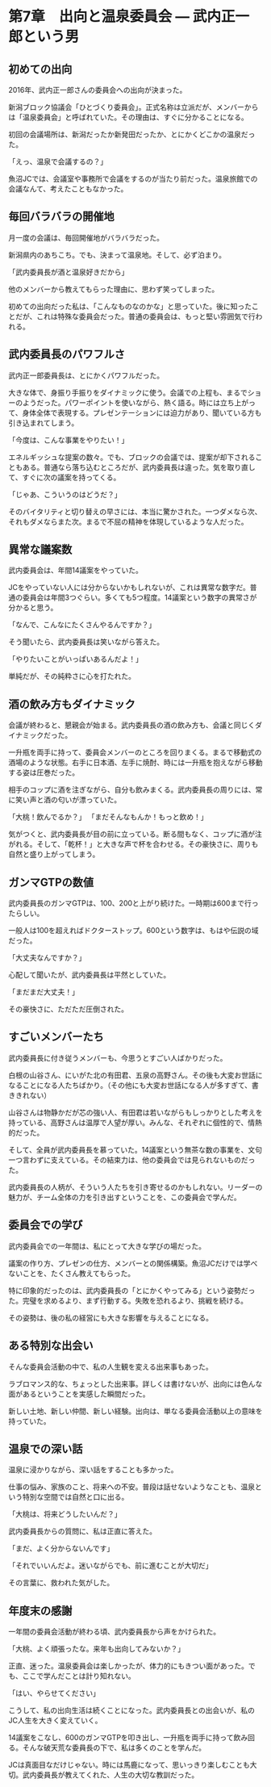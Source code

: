 # 第7章　出向と温泉委員会 ― 武内正一郎という男

## 初めての出向

2016年、武内正一郎さんの委員会への出向が決まった。

新潟ブロック協議会「ひとづくり委員会」。正式名称は立派だが、メンバーからは「温泉委員会」と呼ばれていた。その理由は、すぐに分かることになる。

初回の会議場所は、新潟だったか新発田だったか、とにかくどこかの温泉だった。

「えっ、温泉で会議するの？」

魚沼JCでは、会議室や事務所で会議をするのが当たり前だった。温泉旅館での会議なんて、考えたこともなかった。

## 毎回バラバラの開催地

月一度の会議は、毎回開催地がバラバラだった。

新潟県内のあちこち。でも、決まって温泉地。そして、必ず泊まり。

「武内委員長が酒と温泉好きだから」

他のメンバーから教えてもらった理由に、思わず笑ってしまった。

初めての出向だった私は、「こんなものなのかな」と思っていた。後に知ったことだが、これは特殊な委員会だった。普通の委員会は、もっと堅い雰囲気で行われる。

## 武内委員長のパワフルさ

武内正一郎委員長は、とにかくパワフルだった。

大きな体で、身振り手振りをダイナミックに使う。会議での上程も、まるでショーのようだった。パワーポイントを使いながら、熱く語る。時には立ち上がって、身体全体で表現する。プレゼンテーションには迫力があり、聞いている方も引き込まれてしまう。

「今度は、こんな事業をやりたい！」

エネルギッシュな提案の数々。でも、ブロックの会議では、提案が却下されることもある。普通なら落ち込むところだが、武内委員長は違った。気を取り直して、すぐに次の議案を持ってくる。

「じゃあ、こういうのはどうだ？」

そのバイタリティと切り替えの早さには、本当に驚かされた。一つダメなら次、それもダメならまた次。まるで不屈の精神を体現しているような人だった。

## 異常な議案数

武内委員会は、年間14議案をやっていた。

JCをやっていない人には分からないかもしれないが、これは異常な数字だ。普通の委員会は年間3つぐらい。多くても5つ程度。14議案という数字の異常さが分かると思う。

「なんで、こんなにたくさんやるんですか？」

そう聞いたら、武内委員長は笑いながら答えた。

「やりたいことがいっぱいあるんだよ！」

単純だが、その純粋さに心を打たれた。

## 酒の飲み方もダイナミック

会議が終わると、懇親会が始まる。武内委員長の酒の飲み方も、会議と同じくダイナミックだった。

一升瓶を両手に持って、委員会メンバーのところを回りまくる。まるで移動式の酒場のような状態。右手に日本酒、左手に焼酎、時には一升瓶を抱えながら移動する姿は圧巻だった。

相手のコップに酒を注ぎながら、自分も飲みまくる。武内委員長の周りには、常に笑い声と酒の匂いが漂っていた。

「大桃！飲んでるか？」
「まだそんなもんか！もっと飲め！」

気がつくと、武内委員長が目の前に立っている。断る間もなく、コップに酒が注がれる。そして、「乾杯！」と大きな声で杯を合わせる。その豪快さに、周りも自然と盛り上がってしまう。

## ガンマGTPの数値

武内委員長のガンマGTPは、100、200と上がり続けた。一時期は600まで行ったらしい。

一般人は100を超えればドクターストップ。600という数字は、もはや伝説の域だった。

「大丈夫なんですか？」

心配して聞いたが、武内委員長は平然としていた。

「まだまだ大丈夫！」

その豪快さに、ただただ圧倒された。

## すごいメンバーたち

武内委員長に付き従うメンバーも、今思うとすごい人ばかりだった。

白根の山谷さん、にいがた北の有田君、五泉の高野さん。その後も大変お世話になることになる人たちばかり。（その他にも大変お世話になる人が多すぎて、書ききれない）

山谷さんは物静かだが芯の強い人、有田君は若いながらもしっかりとした考えを持っている、高野さんは温厚で人望が厚い。みんな、それぞれに個性的で、情熱的だった。

そして、全員が武内委員長を慕っていた。14議案という無茶な数の事業を、文句一つ言わずに支えている。その結束力は、他の委員会では見られないものだった。

武内委員長の人柄が、そういう人たちを引き寄せるのかもしれない。リーダーの魅力が、チーム全体の力を引き出すということを、この委員会で学んだ。

## 委員会での学び

武内委員会での一年間は、私にとって大きな学びの場だった。

議案の作り方、プレゼンの仕方、メンバーとの関係構築。魚沼JCだけでは学べないことを、たくさん教えてもらった。

特に印象的だったのは、武内委員長の「とにかくやってみる」という姿勢だった。完璧を求めるより、まず行動する。失敗を恐れるより、挑戦を続ける。

その姿勢は、後の私の経営にも大きな影響を与えることになる。

## ある特別な出会い

そんな委員会活動の中で、私の人生観を変える出来事もあった。

ラブロマンス的な、ちょっとした出来事。詳しくは書けないが、出向には色んな面があるということを実感した瞬間だった。

新しい土地、新しい仲間、新しい経験。出向は、単なる委員会活動以上の意味を持っていた。

## 温泉での深い話

温泉に浸かりながら、深い話をすることも多かった。

仕事の悩み、家族のこと、将来への不安。普段は話せないようなことも、温泉という特別な空間では自然と口に出る。

「大桃は、将来どうしたいんだ？」

武内委員長からの質問に、私は正直に答えた。

「まだ、よく分からないんです」

「それでいいんだよ。迷いながらでも、前に進むことが大切だ」

その言葉に、救われた気がした。

## 年度末の感謝

一年間の委員会活動が終わる頃、武内委員長から声をかけられた。

「大桃、よく頑張ったな。来年も出向してみないか？」

正直、迷った。温泉委員会は楽しかったが、体力的にもきつい面があった。でも、ここで学んだことは計り知れない。

「はい、やらせてください」

こうして、私の出向生活は続くことになった。武内委員長との出会いが、私のJC人生を大きく変えていく。

14議案をこなし、600のガンマGTPを叩き出し、一升瓶を両手に持って飲み回る。そんな破天荒な委員長の下で、私は多くのことを学んだ。

JCは真面目なだけじゃない。時には馬鹿になって、思いっきり楽しむことも大切。武内委員長が教えてくれた、人生の大切な教訓だった。